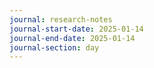 ```yaml
---
journal: research-notes
journal-start-date: 2025-01-14
journal-end-date: 2025-01-14
journal-section: day
---
```

